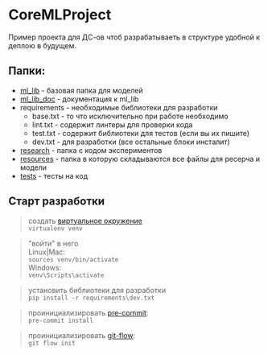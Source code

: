 # CoreMLProject

Пример проекта для ДС-ов чтоб разрабатываеть в структуре удобной к деплою в будущем.

## Папки: 
+ [ml_lib](./ml_lib/README.md) - базовая папка для моделей
+ [ml_lib_doc](./ml_lib_doc/README.md) - документация к ml_lib
+ requirements - необходимые библиотеки для разработки
  + base.txt - то что исключительно при работе необходимо
  + lint.txt - содержит линтеры для проверки кода
  + test.txt - содержит библиотеки для тестов (если вы их пишите)
  + dev.txt - для разработки (все остальные блоки инсталит)
+ [research](./research/README.md) - папка с кодом экспериментов
+ [resources](./resources/README.md) - папка в которую складываются все файлы для ресерча и модели
+ [tests](./tests/README.md) - тесты на код

## Старт разработки

> создать [виртуальное окружение](https://virtualenv.pypa.io/en/latest/) <br>
> `virtualenv venv`

> "войти" в него <br>
> Linux|Mac: <br>
> `sources venv/bin/activate`<br>
> Windows: <br>
> `venv\Scripts\activate`

> установить библиотеки для разработки<br>
> `pip install -r requirements\dev.txt`

> проинициализировать [pre-commit](https://pre-commit.com/): <br>
> `pre-commit install`

> проинициализировать [git-flow](https://danielkummer.github.io/git-flow-cheatsheet/index.html#): <br>
> `git flow init`

